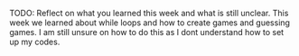 TODO: Reflect on what you learned this week and what is still unclear.
This week we learned about while loops and how to create games and guessing games. I am still unsure on how to do this as I dont understand how to set up my codes. 